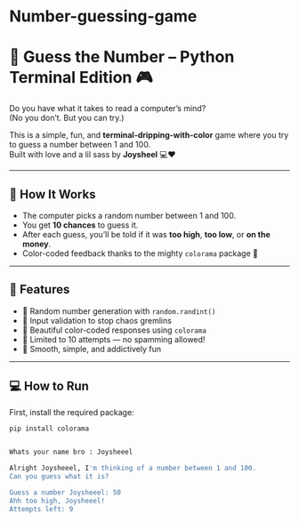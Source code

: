 # Number-guessing-game

# 🔢 Guess the Number – Python Terminal Edition 🎮

Do you have what it takes to read a computer’s mind?  
(No you don’t. But you can try.)

This is a simple, fun, and **terminal-dripping-with-color** game where you try to guess a number between 1 and 100.  
Built with love and a lil sass by **Joysheel** 💻❤️

---

## 🚀 How It Works

- The computer picks a random number between 1 and 100.
- You get **10 chances** to guess it.
- After each guess, you’ll be told if it was **too high**, **too low**, or **on the money**.
- Color-coded feedback thanks to the mighty `colorama` package 🌈

---

## 🧠 Features

- 🎯 Random number generation with `random.randint()`
- 👀 Input validation to stop chaos gremlins
- 🎨 Beautiful color-coded responses using `colorama`
- 🧮 Limited to 10 attempts — no spamming allowed!
- 🧃 Smooth, simple, and addictively fun

---

## 💻 How to Run

First, install the required package:

```bash
pip install colorama


Whats your name bro : Joysheeel

Alright Joysheeel, I'm thinking of a number between 1 and 100.
Can you guess what it is?

Guess a number Joysheeel: 50
Ahh too high, Joysheeel!
Attempts left: 9

